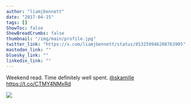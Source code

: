 ```yaml
---
author: "liamjbennett"
date: "2017-04-15"
tags: []
ShowToc: false
ShowBreadCrumbs: false
thumbnail: "/img/main/profile.jpg"
twitter_link: "https://x.com/liamjbennett/status/853259946208763905"
mastodon_link: ""
bluesky_link: ""
linkedin_link: ""
---
```


Weekend read. Time definitely well spent. [@skamille](https://x.com/skamille) https://t.co/CTMY4NMxRd

![](https://pbs.twimg.com/media/C9djXCnXcAAcVki.jpg)
